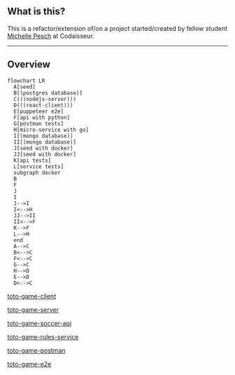 ## What is this?

This is a refactor/extension of/on a project started/created by fellow student [Michelle Pesch](https://github.com/mipes4/sportsbetting_fe) at Codaisseur.

---

## Overview

```mermaid
flowchart LR
  A[seed]
  B[(postgres database)]
  C(((nodejs-server)))
  D(((react-client)))
  E[puppeteer e2e]
  F[api with python]
  G[postman tests]
  H[micro-service with go]
  I[(mongo database)]
  II[(mongo database)]
  J[seed with docker]
  JJ[seed with docker]
  K[api tests]
  L[service tests]
  subgraph docker
  B
  F
  J
  I
  J-->I
  I<-->H
  JJ-->II
  II<-->F
  K-->F
  L-->H
  end
  A-->C
  B<-->C
  F<-->C
  G-->C
  H-->D
  E-->D
  D<-->C
```

[toto-game-client](https://github.com/willemverbuyst/toto-game-client)

[toto-game-server](https://github.com/willemverbuyst/toto-game-server)

[toto-game-soccer-api](https://github.com/willemverbuyst/toto-game-soccer-api)

[toto-game-rules-service](https://github.com/willemverbuyst/toto-game-soccer-api)

[toto-game-postman](https://github.com/willemverbuyst/toto-game-postman)

[toto-game-e2e](https://github.com/willemverbuyst/toto-game-e2e)
